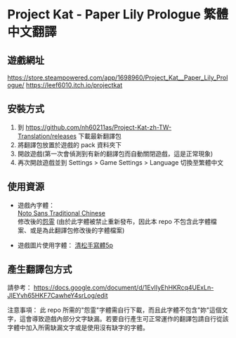 # Project Kat - Paper Lily Prologue 繁體中文翻譯

## 遊戲網址
https://store.steampowered.com/app/1698960/Project_Kat__Paper_Lily_Prologue/
https://leef6010.itch.io/projectkat

## 安裝方式

1. 到 https://github.com/nh60211as/Project-Kat-zh-TW-Translation/releases 下載最新翻譯包
2. 將翻譯包放置於遊戲的 pack 資料夾下
3. 開啟遊戲(第一次會偵測到有新的翻譯包而自動關閉遊戲，這是正常現象)
4. 再次開啟遊戲並到 Settings > Game Settings > Language 切換至繁體中文

## 使用資源

* 遊戲內字體：  
[Noto Sans Traditional Chinese](https://fonts.google.com/noto/specimen/Noto+Sans+TC)  
修改後的[怨霊](http://www.ankokukoubou.com/font/onryou.htm) (由於此字體被禁止重新發布，因此本 repo 不包含此字體檔案、或是為此翻譯包修改後的字體檔案)

* 遊戲圖片使用字體：
[清松手寫體5p](https://github.com/jasonhandwriting/JasonHandwriting)

## 產生翻譯包方式

請參考： https://docs.google.com/document/d/1EvIIyEhHKRcq4UExLn-JIEYvh65HKF7CawheY4srLog/edit

注意事項： 此 repo 所需的"怨霊"字體需自行下載，而且此字體不包含"妳"這個文字，這會導致遊戲內部分文字缺漏。若要自行產生可正常運作的翻譯包請自行從該字體中加入所需缺漏文字或是使用沒有缺字的字體。